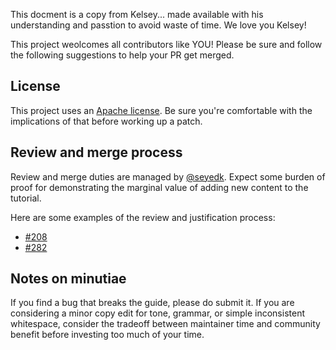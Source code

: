 This docment is a copy from Kelsey... made available with his understanding and passtion to avoid waste of time. We love you Kelsey!

This project weolcomes all contributors like YOU! Please be sure and follow the following suggestions to help your PR get merged.

## License

This project uses an [Apache license](LICENSE). Be sure you're comfortable with the implications of that before working up a patch.

## Review and merge process

Review and merge duties are managed by [@seyedk](https://github.com/seyedk). Expect some burden of proof for demonstrating the marginal value of adding new content to the tutorial.

Here are some examples of the review and justification process:
- [#208](https://github.com/kelseyhightower/kubernetes-the-hard-way/pull/208)
- [#282](https://github.com/kelseyhightower/kubernetes-the-hard-way/pull/282)

## Notes on minutiae

If you find a bug that breaks the guide, please do submit it. If you are considering  a minor copy edit for tone, grammar, or simple inconsistent whitespace, consider the tradeoff between maintainer time and community benefit before investing too much of your time.

